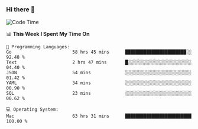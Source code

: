 ### Hi there 👋

<!--
**CrazyCollin/crazycollin** is a ✨ _special_ ✨ repository because its `README.md` (this file) appears on your GitHub profile.

Here are some ideas to get you started:

- 🔭 I’m currently working on ...
- 🌱 I’m currently learning ...
- 👯 I’m looking to collaborate on ...
- 🤔 I’m looking for help with ...
- 💬 Ask me about ...
- 📫 How to reach me: ...
- 😄 Pronouns: ...
- ⚡ Fun fact: ...
-->

<!--START_SECTION:waka-->
![Code Time](http://img.shields.io/badge/Code%20Time-3%2C195%20hrs%201%20min-blue)

📊 **This Week I Spent My Time On** 

```text
💬 Programming Languages: 
Go                       58 hrs 45 mins      ███████████████████████░░   92.48 % 
Text                     2 hrs 47 mins       █░░░░░░░░░░░░░░░░░░░░░░░░   04.40 % 
JSON                     54 mins             ░░░░░░░░░░░░░░░░░░░░░░░░░   01.42 % 
YAML                     34 mins             ░░░░░░░░░░░░░░░░░░░░░░░░░   00.90 % 
SQL                      23 mins             ░░░░░░░░░░░░░░░░░░░░░░░░░   00.62 % 

💻 Operating System: 
Mac                      63 hrs 31 mins      █████████████████████████   100.00 % 
```


<!--END_SECTION:waka-->
